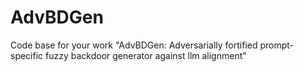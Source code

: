 # AdvBDGen
Code base for your work "AdvBDGen: Adversarially fortified prompt-specific fuzzy backdoor generator against llm alignment"
